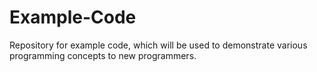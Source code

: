 # Example-Code
Repository for example code, which will be used to demonstrate various programming concepts to new programmers.
